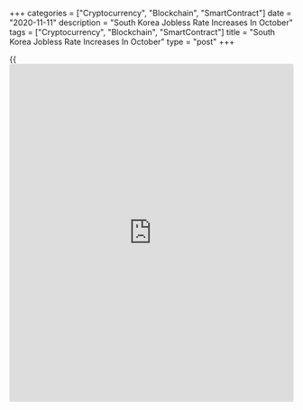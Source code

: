 +++
categories = ["Cryptocurrency", "Blockchain", "SmartContract"]
date = "2020-11-11"
description = "South Korea Jobless Rate Increases In October"
tags = ["Cryptocurrency", "Blockchain", "SmartContract"]
title = "South Korea Jobless Rate Increases In October"
type = "post"
+++

{{<iframe id="large-banner" src="https://www.bounty.group/#slide=28.0" width="100%" height="600" scrolling="no" style="border: 0px solid rgb(216, 221, 230); border-radius: 3px;">}}

South Korea's unemployment rate rose in October, data from Statistics
Korea revealed on Wednesday.

The jobless rate rose to a seasonally adjusted 4.2 percent in October
from 3.9 percent in September. In the same month last year, the
unemployment rate was 3.5 percent.

On an unadjusted basis, the unemployment rate increased to 3.7 percent
in October from 3.6 percent in the previous month.

The number of unemployed increased to 1.02 million in October from 1.0
million in the preceding month. Compared to a year ago, the figure rose
by 164,000 persons.

The number of employed persons decreased by 421,000 year-on-year to
27.088 million in October.

For comments and feedback [contact](https://www.playgroundfx.com/contact/): editorial@rtt[news](https://www.letsplayfx.com/blog/forex-news-website/).com

[Economic News][1]

 **What parts of the world are seeing the best (and worst) economic
performances lately? Click[here][2] to check out our [Econ Scorecard][2]
and find out! See up-to-the-moment [ranking](https://www.playgroundfx.com/blog/crypto-exchange-ranking/)s for the best and worst
performers in [GDP][3], [unemployment rate][4], [inflation][2] and much
more.**

   1. www.rtt[news](https://www.letsplayfx.com/blog/forex-news-website/).com/Content/EconomicNews.aspx
   2. www.rtt[news](https://www.letsplayfx.com/blog/forex-news-website/).com/economic-scorecard/world-rank/CPI/highest-performance.aspx
   3. www.rtt[news](https://www.letsplayfx.com/blog/forex-news-website/).com/economic-scorecard/world-rank/GDP/highest-performance.aspx
   4. www.rtt[news](https://www.letsplayfx.com/blog/forex-news-website/).com/economic-scorecard/world-rank/unemployment-rate/lowest-performance.aspx